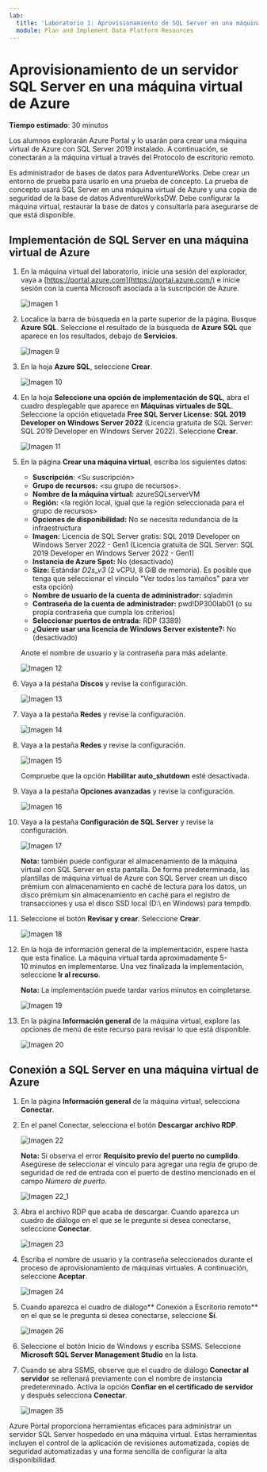 ```yaml
---
lab:
  title: 'Laboratorio 1: Aprovisionamiento de SQL Server en una máquina virtual de Azure'
  module: Plan and Implement Data Platform Resources
---
```


# Aprovisionamiento de un servidor SQL Server en una máquina virtual de Azure

**Tiempo estimado**: 30 minutos

Los alumnos explorarán Azure Portal y lo usarán para crear una máquina virtual de Azure con SQL Server 2019 instalado. A continuación, se conectarán a la máquina virtual a través del Protocolo de escritorio remoto.

Es administrador de bases de datos para AdventureWorks. Debe crear un entorno de prueba para usarlo en una prueba de concepto. La prueba de concepto usará SQL Server en una máquina virtual de Azure y una copia de seguridad de la base de datos AdventureWorksDW. Debe configurar la máquina virtual, restaurar la base de datos y consultarla para asegurarse de que está disponible.

## Implementación de SQL Server en una máquina virtual de Azure

1. En la máquina virtual del laboratorio, inicie una sesión del explorador, vaya a [https://portal.azure.com](https://portal.azure.com/) e inicie sesión con la cuenta Microsoft asociada a la suscripción de Azure.

    ![Imagen 1](../images/dp-300-module-01-lab-01.png)

1. Localice la barra de búsqueda en la parte superior de la página. Busque **Azure SQL**. Seleccione el resultado de la búsqueda de **Azure SQL** que aparece en los resultados, debajo de **Servicios**.

    ![Imagen 9](../images/dp-300-module-01-lab-09.png)

1. En la hoja **Azure SQL**, seleccione **Crear**.

    ![Imagen 10](../images/dp-300-module-01-lab-10.png)

1. En la hoja **Seleccione una opción de implementación de SQL**, abra el cuadro desplegable que aparece en **Máquinas virtuales de SQL**. Seleccione la opción etiquetada **Free SQL Server License: SQL 2019 Developer on Windows Server 2022** (Licencia gratuita de SQL Server: SQL 2019 Developer en Windows Server 2022). Seleccione **Crear**.

    ![Imagen 11](../images/dp-300-module-01-lab-11.png)

1. En la página **Crear una máquina virtual**, escriba los siguientes datos:

    - **Suscripción**: &lt;Su suscripción&gt;
    - **Grupo de recursos:** &lt;su grupo de recursos&gt;.
    - **Nombre de la máquina virtual:** azureSQLserverVM
    - **Región:** &lt;la región local, igual que la región seleccionada para el grupo de recursos&gt;
    - **Opciones de disponibilidad:** No se necesita redundancia de la infraestructura
    - **Imagen:** Licencia de SQL Server gratis: SQL 2019 Developer on Windows Server 2022 - Gen1 (Licencia gratuita de SQL Server: SQL 2019 Developer en Windows Server 2022 - Gen1)
    - **Instancia de Azure Spot:** No (desactivado)
    - **Size:** Estándar *D2s_v3* (2 vCPU, 8 GiB de memoria). Es posible que tenga que seleccionar el vínculo "Ver todos los tamaños" para ver esta opción)
    - **Nombre de usuario de la cuenta de administrador:** sqladmin
    - **Contraseña de la cuenta de administrador:** pwd!DP300lab01 (o su propia contraseña que cumpla los criterios)
    - **Seleccionar puertos de entrada:** RDP (3389)
    - **¿Quiere usar una licencia de Windows Server existente?:** No (desactivado)

    Anote el nombre de usuario y la contraseña para más adelante.

    ![Imagen 12](../images/dp-300-module-01-lab-12.png)

1. Vaya a la pestaña **Discos** y revise la configuración.

    ![Imagen 13](../images/dp-300-module-01-lab-13.png)

1. Vaya a la pestaña **Redes** y revise la configuración.

    ![Imagen 14](../images/dp-300-module-01-lab-14.png)

1. Vaya a la pestaña **Redes** y revise la configuración.

    ![Imagen 15](../images/dp-300-module-01-lab-15.png)

    Compruebe que la opción **Habilitar auto_shutdown** esté desactivada.

1. Vaya a la pestaña **Opciones avanzadas** y revise la configuración.

    ![Imagen 16](../images/dp-300-module-01-lab-16.png)

1. Vaya a la pestaña **Configuración de SQL Server** y revise la configuración.

    ![Imagen 17](../images/dp-300-module-01-lab-17.png)

    **Nota:** también puede configurar el almacenamiento de la máquina virtual con SQL Server en esta pantalla. De forma predeterminada, las plantillas de máquina virtual de Azure con SQL Server crean un disco prémium con almacenamiento en caché de lectura para los datos, un disco prémium sin almacenamiento en caché para el registro de transacciones y usa el disco SSD local (D:\ en Windows) para tempdb.

1. Seleccione el botón **Revisar y crear**. Seleccione **Crear**.

    ![Imagen 18](../images/dp-300-module-01-lab-18.png)

1. En la hoja de información general de la implementación, espere hasta que esta finalice. La máquina virtual tarda aproximadamente 5-10 minutos en implementarse. Una vez finalizada la implementación, seleccione **Ir al recurso**.

    **Nota:** La implementación puede tardar varios minutos en completarse.

    ![Imagen 19](../images/dp-300-module-01-lab-19.png)

1. En la página **Información general** de la máquina virtual, explore las opciones de menú de este recurso para revisar lo que está disponible.

    ![Imagen 20](../images/dp-300-module-01-lab-20.png)

## Conexión a SQL Server en una máquina virtual de Azure

1. En la página **Información general** de la máquina virtual, selecciona **Conectar**.

1. En el panel Conectar, selecciona el botón **Descargar archivo RDP**.

    ![Imagen 22](../images/dp-300-module-01-lab-22.png)

    **Nota:** Si observa el error **Requisito previo del puerto no cumplido**. Asegúrese de seleccionar el vínculo para agregar una regla de grupo de seguridad de red de entrada con el puerto de destino mencionado en el campo *Número de puerto*.

    ![Imagen 22_1](../images/dp-300-module-01-lab-22_1.png)

1. Abra el archivo RDP que acaba de descargar. Cuando aparezca un cuadro de diálogo en el que se le pregunte si desea conectarse, seleccione **Conectar**.

    ![Imagen 23](../images/dp-300-module-01-lab-23.png)

1. Escriba el nombre de usuario y la contraseña seleccionados durante el proceso de aprovisionamiento de máquinas virtuales. A continuación, seleccione **Aceptar**.

    ![Imagen 24](../images/dp-300-module-01-lab-24.png)

1. Cuando aparezca el cuadro de diálogo** Conexión a Escritorio remoto** en el que se le pregunta si desea conectarse, seleccione **Sí**.

    ![Imagen 26](../images/dp-300-module-01-lab-26.png)

1. Seleccione el botón Inicio de Windows y escriba SSMS. Seleccione **Microsoft SQL Server Management Studio** en la lista.  

1. Cuando se abra SSMS, observe que el cuadro de diálogo **Conectar al servidor** se rellenará previamente con el nombre de instancia predeterminado. Activa la opción **Confiar en el certificado de servidor** y después selecciona **Conectar**.

    ![Imagen 35](../images/dp-300-module-01-lab-35.png)

Azure Portal proporciona herramientas eficaces para administrar un servidor SQL Server hospedado en una máquina virtual. Estas herramientas incluyen el control de la aplicación de revisiones automatizada, copias de seguridad automatizadas y una forma sencilla de configurar la alta disponibilidad.
